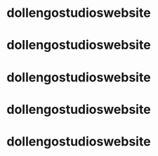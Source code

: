 # dollengostudioswebsite
# dollengostudioswebsite
# dollengostudioswebsite
# dollengostudioswebsite
# dollengostudioswebsite
